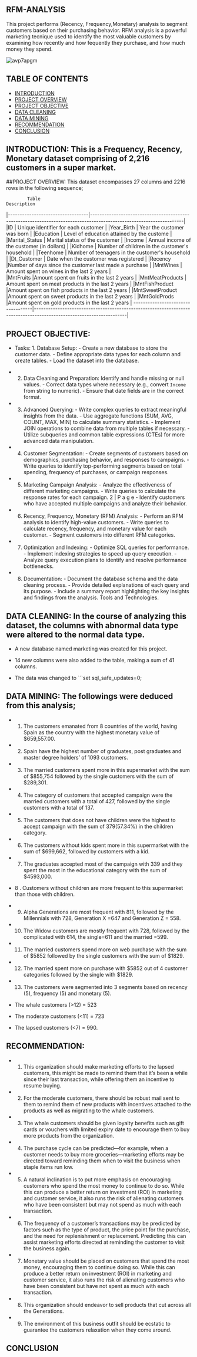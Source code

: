 ## RFM-ANALYSIS

This project performs (Recency, Frequency,Monetary) analysis to segment customers based on their purchasing behavior. RFM analysis is a powerful marketing tecnique used to identify the most valuable customers by examining how recently and how fequently they purchase, and how much money they spend.


![avp7apgm](https://github.com/user-attachments/assets/39019eda-60c5-4846-82b4-f8cf02891fd0)


## TABLE OF CONTENTS

- [INTRODUCTION](#INTRODUCTION)
- [PROJECT OVERVIEW](PROJECT-OVERVIEW)
- [PROJECT OBJECTIVE](PROJECT-OBJECTIVE)
- [DATA CLEANING](DATA-CLEANING)
- [DATA MINING](DATA-MINING)
- [RECOMMENDATION](RECOMMENDATION)
- [CONCLUSION](CONCLUSION)


## INTRODUCTION: This is a Frequency, Recency, Monetary dataset comprising of 2,216 customers in a super market. 


##PROJECT OVERVIEW: This dataset encompasses 27 columns and 2216 rows in the following sequence;


            Table                                                   Description
|----------------------------------|---------------------------------------------------------------------------------------------------------------------|
|ID                                |    Unique identifier for each customer                                                                              |
|Year_Birth                        |     Year the customer was born                                                                                      |
|Education                         | Level of education attained by the custome                                                                          |
|Marital_Status                    |    Marital status of the customer                                                                                   |
|Income                            | Annual income of the customer (in dollars)                                                                          |
|Kidhome                           | Number of children in the customer's household                                                                      |
|Teenhome                          | Number of teenagers in the customer's household                                                                     |
|Dt_Customer                       | Date when the customer was registered                                                                               | 
|Recency                           |Number of days since the customer last made a purchase                                                               |
|MntWines                          | Amount spent on wines in the last 2 years                                                                           |                           
|MntFruits                         |Amount spent on fruits in the last 2 years                                                                           |
|MntMeatProducts                   | Amount spent on meat products in the last 2 years                                                                   | 
|MntFishProduct                    |Amount spent on fish products in the last 2 years                                                                    |
|MntSweetProduct                   |Amount spent on sweet products in the last 2 years                                                                   |
|MntGoldProds                      |Amount spent on gold products in the last 2 years                                                                    |
-----------------------------------|---------------------------------------------------------------------------------------------------------------------|




## PROJECT OBJECTIVE: 
- Tasks: 1. Database Setup: - Create a new database to store the customer data. - Define appropriate data types for each column and create tables. - Load the dataset into the database. 

- 2. Data Cleaning and Preparation: Identify and handle missing or null values. - Correct data types where necessary (e.g., convert `Income` from string to numeric). - Ensure that date fields are in the correct format. 

- 3. Advanced Querying: - Write complex queries to extract meaningful insights from the data. - Use aggregate functions (SUM, AVG, COUNT, MAX, MIN) to calculate summary statistics. - Implement JOIN operations to combine data from multiple tables if necessary. - Utilize subqueries and common table expressions (CTEs) for more advanced data manipulation.

-  4. Customer Segmentation: - Create segments of customers based on demographics, purchasing behavior, and responses to campaigns. - Write queries to identify top-performing segments based on total spending, frequency of purchases, or campaign responses.

-  5. Marketing Campaign Analysis: - Analyze the effectiveness of different marketing campaigns. - Write queries to calculate the response rates for each campaign. 2 | P a g e - Identify customers who have accepted multiple campaigns and analyze their behavior. 

- 6. Recency, Frequency, Monetary (RFM) Analysis: - Perform an RFM analysis to identify high-value customers. - Write queries to calculate recency, frequency, and monetary value for each customer. - Segment customers into different RFM categories. 

- 7. Optimization and Indexing: - Optimize SQL queries for performance. - Implement indexing strategies to speed up query execution. - Analyze query execution plans to identify and resolve performance bottlenecks.

- 8. Documentation: - Document the database schema and the data cleaning process. - Provide detailed explanations of each query and its purpose. - Include a summary report highlighting the key insights and findings from the analysis. Tools and Technologies.





## DATA CLEANING: In the course of analyzing this dataset, the columns with abnormal data type were altered to the normal data type. 

- A new database named marketing was created for this project.


- 14 new columns were also added to the table, making a sum of 41 columns.


- The data was changed to ```set sql_safe_updates=0;





## DATA MINING: The followings were deduced from this analysis;

- 1.  The customers emanated from 8 countries of the world, having Spain as the country with the highest monetary value of $659,557.00.

- 2.  Spain have the highest number of graduates, post graduates and master degree holders’ of 1093 customers.

- 3.  The married customers spent more in this supermarket with the sum of $855,754 followed by the single customers with the sum of $289,301.


- 4.  The category of customers that accepted campaign were the married customers with a total of 427, followed by the single customers with a total of 137.


- 5. The customers that does not have children were the highest to accept campaign with the sum of 379(57.34%) in the children category.


- 6.  The customers without kids spent more in this supermarket with the sum of $699,662, followed by customers with a kid.

- 7.  The graduates accepted most of the campaign with 339 and they spent the most in the educational category with the sum of $4593,000.

- 8 .  Customers without children are more frequent to this supermarket than those with children.


- 9.   Alpha Generations are most frequent with 811, followed by the Millennials with 728, Generation X =647 and Generation Z = 558.

- 10. The Widow customers are mostly frequent with 728, followed by the complicated with 614, the single=611 and the married =599.


- 11.  The married customers spend more on web purchase with the sum of $5852 followed by the single customers with the sum of $1829.

- 12. The married spent more on purchase with $5852 out of 4 customer categories followed by the single with $1829.

- 13.  The customers were segmented into 3 segments based on recency (5), frequency (5) and monetary (5). 
- The whale customers (>12) = 523

- The moderate customers (<11) = 723

- The lapsed customers (<7) = 990.





## RECOMMENDATION:

- 1.	This organization should make marketing efforts  to the lapsed customers, this might be made to remind them that it’s been a while since their last transaction, while offering them an incentive to resume buying.

- 2.	For the moderate customers, there should be robust mail sent to them to remind them of new products with incentives attached to the products as well as migrating to the whale customers.
	
- 3.	The whale customers should be given loyalty benefits such as gift cards or vouchers with limited expiry date to encourage them to buy more products from the organization.

- 4.	The purchase cycle can be predicted—for example, when a customer needs to buy more groceries—marketing efforts may be directed toward reminding them when to visit the business when staple items run low.
  
- 5.	A natural inclination is to put more emphasis on encouraging customers who spend the most money to continue to do so. While this can produce a better return on investment (ROI) in marketing and customer service, it also runs the risk of alienating customers who have been consistent but may not spend as much with each transaction.

- 6.	The frequency of a customer’s transactions may be predicted by factors such as the type of product, the price point for the purchase, and the need for replenishment or replacement. Predicting this can assist marketing efforts directed at reminding the customer to visit the business again.
	
- 7.	Monetary value should be placed on customers that spend the most money, encouraging them to continue doing so. While this can produce a better return on investment (ROI) in marketing and customer service, it also runs the risk of alienating customers who have been consistent but have not spent as much with each transaction.
  
- 8.	This organization should endeavor to sell products that cut across all the Generations.
	
- 9.	The environment of this business outfit should be ecstatic to guarantee the customers relaxation when they come around.
 

## CONCLUSION



